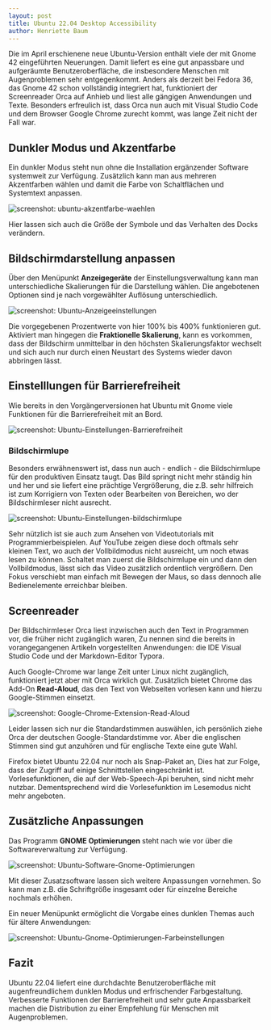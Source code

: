 ```yaml
---
layout: post
title: Ubuntu 22.04 Desktop Accessibility
author: Henriette Baum
---
```

Die im April erschienene neue Ubuntu-Version  enthält viele der mit Gnome 42 eingeführten Neuerungen. Damit liefert es eine gut anpassbare und aufgeräumte Benutzeroberfläche, die insbesondere Menschen mit Augenproblemen sehr entgegenkommt. Anders als derzeit bei Fedora 36, das Gnome 42 schon vollständig integriert hat, funktioniert der Screenreader Orca auf Anhieb und liest alle gängigen Anwendungen und Texte. Besonders erfreulich ist, dass Orca nun auch mit Visual Studio Code und dem Browser Google Chrome zurecht kommt, was lange Zeit nicht der Fall war.

## Dunkler Modus und Akzentfarbe

Ein dunkler Modus steht nun ohne die Installation ergänzender Software systemweit zur Verfügung. Zusätzlich kann man aus mehreren Akzentfarben wählen und damit die Farbe von Schaltflächen und Systemtext anpassen.

![screenshot: ubuntu-akzentfarbe-waehlen](../assets/images/ubuntu-2204/screen-ubuntu-2204_0.png)
    

Hier lassen sich auch die Größe der Symbole und das Verhalten des Docks verändern.

## Bildschirmdarstellung anpassen

Über den Menüpunkt **Anzeigegeräte** der Einstellungsverwaltung kann man unterschiedliche Skalierungen für die Darstellung wählen. Die angebotenen Optionen sind je nach vorgewählter Auflösung unterschiedlich.

![screenshot: Ubuntu-Anzeigeeinstellungen](../assets/images/ubuntu-2204/screen-ubuntu-2204_1.png)

Die vorgegebenen Prozentwerte von hier 100% bis 400% funktionieren gut. Aktiviert man hingegen die **Fraktionelle Skalierung**, kann es vorkommen, dass der Bildschirm unmittelbar in den höchsten Skalierungsfaktor wechselt und sich auch nur durch einen Neustart des Systems wieder davon abbringen lässt.

## Einstelllungen für Barrierefreiheit

Wie bereits in den Vorgängerversionen hat Ubuntu mit Gnome viele Funktionen für die Barrierefreiheit mit an Bord.

![screenshot: Ubuntu-Einstellungen-Barrierefreiheit](../assets/images/ubuntu-2204/screen-ubuntu-2204_2.png)

### Bildschirmlupe

Besonders erwähnenswert ist, dass nun auch - endlich - die Bildschirmlupe für den produktiven Einsatz taugt. Das Bild springt nicht mehr ständig hin und her und sie liefert eine prächtige Vergrößerung, die z.B. sehr hilfreich ist zum Korrigiern von Texten oder Bearbeiten von Bereichen, wo der Bildschirmleser nicht ausrecht.

![screenshot: Ubuntu-Einstellungen-bildschirmlupe](../assets/images/ubuntu-2204/screen-ubuntu-2204_3.png)

Sehr nützlich ist sie auch zum Ansehen von Videotutorials mit Programmierbeispielen. Auf YouTube zeigen diese doch oftmals sehr kleinen Text, wo auch der Vollbildmodus nicht ausreicht, um noch etwas lesen zu können. Schaltet man zuerst die Bildschirmlupe ein und dann den Vollbildmodus, lässt sich das Video zusätzlich ordentlich vergrößern. Den Fokus verschiebt man einfach mit Bewegen der Maus, so dass dennoch alle Bedienelemente erreichbar bleiben.

## Screenreader

Der Bildschirmleser Orca liest inzwischen auch den Text in Programmen vor, die früher nicht zugänglich waren, Zu nennen sind die bereits in vorangegangenen Artikeln vorgestellten Anwendungen: die IDE Visual Studio Code und der Markdown-Editor Typora.

Auch Google-Chrome war lange Zeit unter Linux nicht zugänglich, funktioniert jetzt aber mit Orca wirklich gut. Zusätzlich bietet Chrome das Add-On **Read-Aloud**, das den Text von Webseiten vorlesen kann und hierzu Google-Stimmen einsetzt.

![screenshot: Google-Chrome-Extension-Read-Aloud](../assets/images/ubuntu-2204/screen-ubuntu-2204_4.png)

Leider lassen sich nur die Standardstimmen auswählen, ich persönlich ziehe Orca der deutschen Google-Standardstimme vor. Aber die englischen Stimmen sind gut anzuhören und für englische Texte eine gute Wahl.

Firefox bietet Ubuntu 22.04 nur noch als Snap-Paket an, Dies hat zur Folge, dass der Zugriff auf einige Schnittstellen eingeschränkt ist. Vorlesefunktionen, die auf der Web-Speech-Api beruhen, sind nicht mehr nutzbar. Dementsprechend wird die Vorlesefunktion im Lesemodus nicht mehr angeboten.

## Zusätzliche Anpassungen

Das Programm **GNOME Optimierungen** steht nach wie vor über die Softwareverwaltung zur Verfügung.

![screenshot: Ubuntu-Software-Gnome-Optimierungen](../assets/images/ubuntu-2204/screen-ubuntu-2204_5.png)

Mit dieser Zusatzsoftware lassen sich weitere Anpassungen vornehmen. So kann man z.B. die Schriftgröße insgesamt oder für einzelne Bereiche nochmals erhöhen.

Ein neuer Menüpunkt ermöglicht die Vorgabe eines dunklen Themas auch für ältere Anwendungen:

![screenshot: Ubuntu-Gnome-Optimierungen-Farbeinstellungen](../assets/images/ubuntu-2204/screen-ubuntu-2204_6.png)

## Fazit

Ubuntu 22.04 liefert eine durchdachte Benutzeroberfläche mit augenfreundlichem dunklen Modus und erfrischender Farbgestaltung. Verbesserte Funktionen der Barrierefreiheit und sehr gute Anpassbarkeit machen die Distribution zu einer Empfehlung für Menschen mit Augenproblemen.